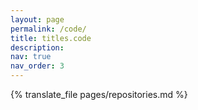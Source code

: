 ```yaml
---
layout: page
permalink: /code/
title: titles.code
description: 
nav: true
nav_order: 3
---
```


{% translate_file pages/repositories.md %}